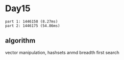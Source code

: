 # Day15


```
part 1: 1446158 (8.27ms)
part 2: 1446175 (54.86ms)
```

## algorithm

vector manipulation,  hashsets anmd breadth first search